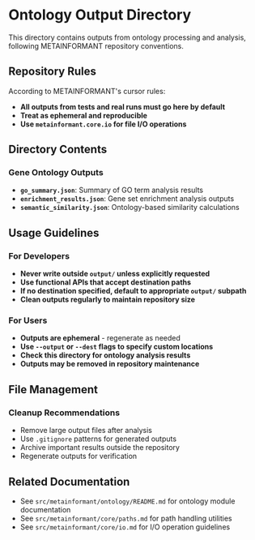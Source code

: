 # Ontology Output Directory

This directory contains outputs from ontology processing and analysis, following METAINFORMANT repository conventions.

## Repository Rules

According to METAINFORMANT's cursor rules:
- **All outputs from tests and real runs must go here by default**
- **Treat as ephemeral and reproducible**
- **Use `metainformant.core.io` for file I/O operations**

## Directory Contents

### Gene Ontology Outputs
- **`go_summary.json`**: Summary of GO term analysis results
- **`enrichment_results.json`**: Gene set enrichment analysis outputs
- **`semantic_similarity.json`**: Ontology-based similarity calculations

## Usage Guidelines

### For Developers
- **Never write outside `output/` unless explicitly requested**
- **Use functional APIs that accept destination paths**
- **If no destination specified, default to appropriate `output/` subpath**
- **Clean outputs regularly to maintain repository size**

### For Users
- **Outputs are ephemeral** - regenerate as needed
- **Use `--output` or `--dest` flags to specify custom locations**
- **Check this directory for ontology analysis results**
- **Outputs may be removed in repository maintenance**

## File Management

### Cleanup Recommendations
- Remove large output files after analysis
- Use `.gitignore` patterns for generated outputs
- Archive important results outside the repository
- Regenerate outputs for verification

## Related Documentation

- See `src/metainformant/ontology/README.md` for ontology module documentation
- See `src/metainformant/core/paths.md` for path handling utilities
- See `src/metainformant/core/io.md` for I/O operation guidelines
